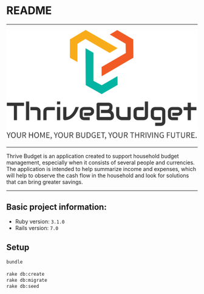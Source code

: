 # README

---

![logo.png](public%2Fassets%2Flogo.png)

---

Thrive Budget is an application created to support household budget management, especially when it consists of several 
people and currencies. The application is intended to help summarize income and expenses, which will help to observe 
the cash flow in the household and look for solutions that can bring greater savings.

---

## Basic project information:

* Ruby version: `3.1.0`
* Rails version: `7.0`

## Setup

```
bundle

rake db:create
rake db:migrate
rake db:seed
```